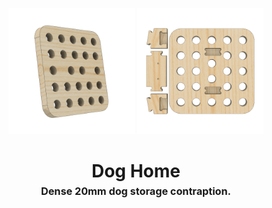<!-- 2023-12-28 -->

<p align="center">
  <img src="../../plans/dog-home/images/wireframe1.png" width="40%"/>
  <img src="../../plans/dog-home/images/wireframe2.png" width="40%"/>
</p>
<h1 align="center">
  Dog Home
  <br>
  <sup><sub><sup>Dense 20mm dog storage contraption.<sup></sub>
</h1>
